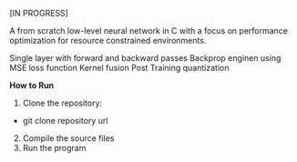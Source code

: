 [IN PROGRESS]

A from scratch low-level neural network in C with a focus on performance optimization for resource constrained environments.

Single layer with forward and backward passes
Backprop enginen using MSE loss function
Kernel fusion
Post Training quantization



**How to Run**
1. Clone the repository:
- git clone repository url
2. Compile the source files
3. Run the program
  
